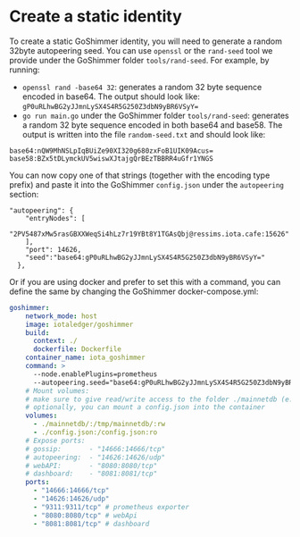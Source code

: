 # Create a static identity

To create a static GoShimmer identity, you will need to generate a random 32byte autopeering seed. You can use `openssl` or the `rand-seed` tool we provide under the GoShimmer folder `tools/rand-seed`.
For example, by running:
* `openssl rand -base64 32`: generates a random 32 byte sequence encoded in base64. The output should look like: `gP0uRLhwBG2yJJmnLySX4S4R5G250Z3dbN9yBR6VSyY=`
* `go run main.go` under the GoShimmer folder `tools/rand-seed`: generates a random 32 byte sequence encoded in both base64 and base58. The output is written into the file `random-seed.txt` and should look like:
```
base64:nQW9MhNSLpIqBUiZe90XI320g680zxFoB1UIK09Acus=
base58:BZx5tDLymckUV5wiswXJtajgQrBEzTBBRR4uGfr1YNGS
```

You can now copy one of that strings (together with the encoding type prefix) and paste it into the GoShimmer `config.json` under the `autopeering` section:

```
"autopeering": {
    "entryNodes": [
      "2PV5487xMw5rasGBXXWeqSi4hLz7r19YBt8Y1TGAsQbj@ressims.iota.cafe:15626"
    ],
    "port": 14626,
    "seed":"base64:gP0uRLhwBG2yJJmnLySX4S4R5G250Z3dbN9yBR6VSyY="
  },
``` 

Or if you are using docker and prefer to set this with a command, you can define the same by changing the GoShimmer docker-compose.yml:
```yml
goshimmer:
    network_mode: host
    image: iotaledger/goshimmer
    build:
      context: ./
      dockerfile: Dockerfile
    container_name: iota_goshimmer
    command: >
      --node.enablePlugins=prometheus
      --autopeering.seed="base64:gP0uRLhwBG2yJJmnLySX4S4R5G250Z3dbN9yBR6VSyY="
    # Mount volumes:
    # make sure to give read/write access to the folder ./mainnetdb (e.g., chmod -R 777 ./mainnetdb)
    # optionally, you can mount a config.json into the container
    volumes:
      - ./mainnetdb/:/tmp/mainnetdb/:rw
      - ./config.json:/config.json:ro
    # Expose ports:
    # gossip:       - "14666:14666/tcp"
    # autopeering:  - "14626:14626/udp"
    # webAPI:       - "8080:8080/tcp"
    # dashboard:    - "8081:8081/tcp"
    ports:
      - "14666:14666/tcp"
      - "14626:14626/udp"
      - "9311:9311/tcp" # prometheus exporter
      - "8080:8080/tcp" # webApi
      - "8081:8081/tcp" # dashboard
```